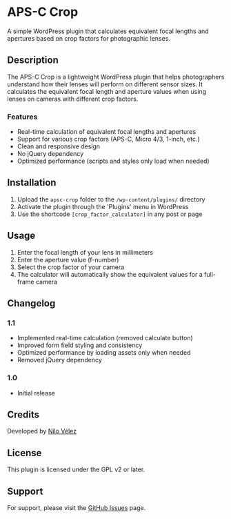 # APS-C Crop

A simple WordPress plugin that calculates equivalent focal lengths and apertures based on crop factors for photographic lenses.

## Description

The APS-C Crop is a lightweight WordPress plugin that helps photographers understand how their lenses will perform on different sensor sizes. It calculates the equivalent focal length and aperture values when using lenses on cameras with different crop factors.

### Features

- Real-time calculation of equivalent focal lengths and apertures
- Support for various crop factors (APS-C, Micro 4/3, 1-inch, etc.)
- Clean and responsive design
- No jQuery dependency
- Optimized performance (scripts and styles only load when needed)

## Installation

1. Upload the `apsc-crop` folder to the `/wp-content/plugins/` directory
2. Activate the plugin through the 'Plugins' menu in WordPress
3. Use the shortcode `[crop_factor_calculator]` in any post or page

## Usage

1. Enter the focal length of your lens in millimeters
2. Enter the aperture value (f-number)
3. Select the crop factor of your camera
4. The calculator will automatically show the equivalent values for a full-frame camera

## Changelog

### 1.1
- Implemented real-time calculation (removed calculate button)
- Improved form field styling and consistency
- Optimized performance by loading assets only when needed
- Removed jQuery dependency

### 1.0
- Initial release

## Credits

Developed by [Nilo Vélez](https://www.nilovelez.com/)

## License

This plugin is licensed under the GPL v2 or later.

## Support

For support, please visit the [GitHub Issues](https://github.com/nilovelez/apsc-crop/issues) page. 